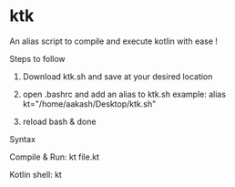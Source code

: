 # ktk

An alias script to compile and execute kotlin with ease !

Steps to follow


1. Download ktk.sh and save at your desired location

2. open .bashrc and add an alias to ktk.sh
   example: 
     alias kt="/home/aakash/Desktop/ktk.sh"

3. reload bash & done

Syntax

 
Compile & Run:
  kt file.kt
  
Kotlin shell:
  kt

  




